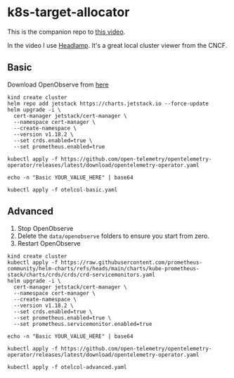 # k8s-target-allocator

This is the companion repo to [this video](https://youtu.be/E2it0kj7SfI).

In the video I use [Headlamp](https://headlamp.dev). It's a great local cluster viewer from the CNCF.

## Basic

Download OpenObserve from [here](https://github.com/openobserve/openobserve/releases)

```
kind create cluster
helm repo add jetstack https://charts.jetstack.io --force-update
helm upgrade -i \
  cert-manager jetstack/cert-manager \
  --namespace cert-manager \
  --create-namespace \
  --version v1.18.2 \
  --set crds.enabled=true \
  --set prometheus.enabled=true

kubectl apply -f https://github.com/open-telemetry/opentelemetry-operator/releases/latest/download/opentelemetry-operator.yaml

echo -n "Basic YOUR_VALUE_HERE" | base64

kubectl apply -f otelcol-basic.yaml
```

## Advanced

1. Stop OpenObserve
2. Delete the `data/openobserve` folders to ensure you start from zero.
3. Restart OpenObserve

```
kind create cluster
kubectl apply -f https://raw.githubusercontent.com/prometheus-community/helm-charts/refs/heads/main/charts/kube-prometheus-stack/charts/crds/crds/crd-servicemonitors.yaml
helm upgrade -i \
  cert-manager jetstack/cert-manager \
  --namespace cert-manager \
  --create-namespace \
  --version v1.18.2 \
  --set crds.enabled=true \
  --set prometheus.enabled=true \
  --set prometheus.servicemonitor.enabled=true

echo -n "Basic YOUR_VALUE_HERE" | base64

kubectl apply -f https://github.com/open-telemetry/opentelemetry-operator/releases/latest/download/opentelemetry-operator.yaml

kubectl apply -f otelcol-advanced.yaml
```
